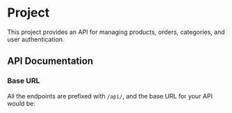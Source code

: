 # Project

This project provides an API for managing products, orders, categories, and user authentication.

## API Documentation

### Base URL
All the endpoints are prefixed with `/api/`, and the base URL for your API would be:


